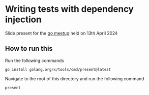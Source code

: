 # Writing tests with dependency injection

Slide present for the [go meetup](https://www.meetup.com/golang-bangalore/events/300149694) held on 13th April 2024

## How to run this

Run the following commands

```shell
go install golang.org/x/tools/cmd/present@latest
```

Navigate to the root of this directory and run the following command

```shell
present
```
